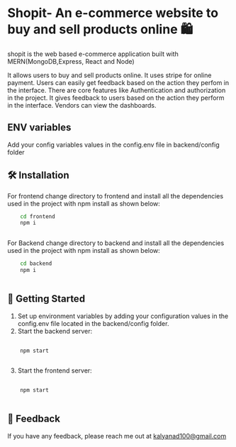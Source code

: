 
# Shopit- An e-commerce website to buy and sell products online 🛍️
shopit is the web based e-commerce application built with MERN(MongoDB,Express, React and Node)

It allows users to buy and sell products online. It uses stripe for online payment. Users can easily get feedback based on the action they perfom in the interface. There are core features like Authentication and authorization in the project. It gives feedback to users based on the action they perform in the interface.
Vendors can view the dashboards.



## ENV variables
Add your config variables values in the config.env file in backend/config folder
## 🛠️  Installation

For frontend change directory to frontend and install all the dependencies used in the project with npm install as shown below:

```bash
    cd frontend
    npm i
  
```
For Backend change directory to backend and install all the dependencies used in the project with npm install as shown below:
```bash
    cd backend
    npm i
  
```
## 🚀 Getting Started
1. Set up environment variables by adding your configuration values in the config.env file located in the backend/config folder.
2. Start the backend server:
```bash
    
    npm start
  
```
3. Start the frontend server:
```bash
    
    npm start
  
```
## 📩  Feedback

If you have any feedback, please reach me out at kalyanad100@gmail.com

